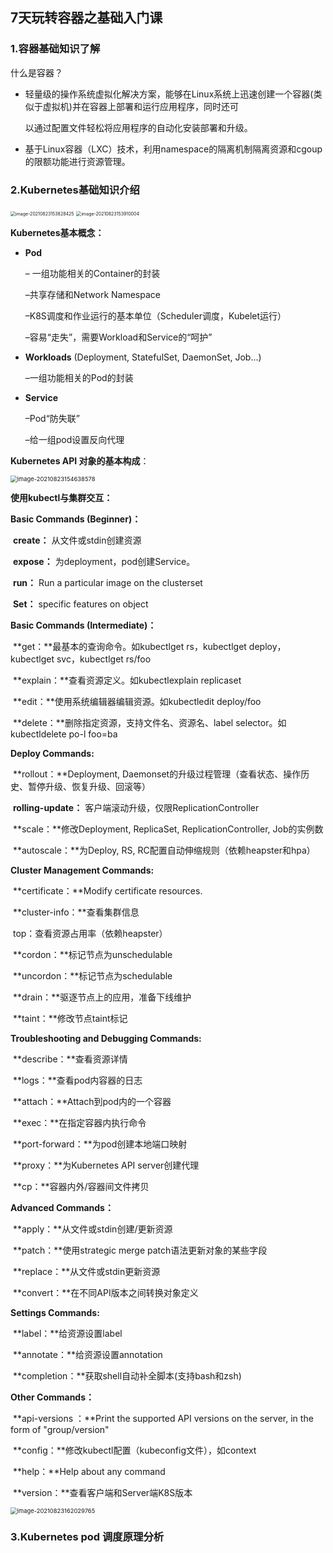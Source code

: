## 7天玩转容器之基础入门课

### 1.容器基础知识了解

什么是容器？

- 轻量级的操作系统虚拟化解决方案，能够在Linux系统上迅速创建一个容器(类似于虚拟机)并在容器上部署和运行应用程序，同时还可

  以通过配置文件轻松将应用程序的自动化安装部署和升级。

- 基于Linux容器（LXC）技术，利用namespace的隔离机制隔离资源和cgoup的限额功能进行资源管理。

### 2.Kubernetes基础知识介绍



<img src="C:\Users\wu'zhi'guo\AppData\Roaming\Typora\typora-user-images\image-20210823153828425.png" alt="image-20210823153828425" style="zoom: 50%;" />

<img src="C:\Users\wu'zhi'guo\AppData\Roaming\Typora\typora-user-images\image-20210823153910004.png" alt="image-20210823153910004" style="zoom:50%;" />

**Kubernetes基本概念：**

- **Pod** 

  – 一组功能相关的Container的封装

  –共享存储和Network Namespace

  –K8S调度和作业运行的基本单位（Scheduler调度，Kubelet运行）

  –容易“走失”，需要Workload和Service的“呵护”

- **Workloads** (Deployment, StatefulSet, DaemonSet, Job...)

  –一组功能相关的Pod的封装

- **Service**

  –Pod“防失联”

  –给一组pod设置反向代理

**Kubernetes API 对象的基本构成**：

<img src="C:\Users\wu'zhi'guo\AppData\Roaming\Typora\typora-user-images\image-20210823154638578.png" alt="image-20210823154638578" style="zoom: 67%;" />

**使用kubectl与集群交互：**

**Basic Commands (Beginner)：**

​	**create：**  从文件或stdin创建资源

​	**expose：**  为deployment，pod创建Service。

​	**run：**  Run a particular image on the clusterset

​	**Set：**  specific features on object

**Basic Commands (Intermediate)：**

​	**get：**最基本的查询命令。如kubectlget rs，kubectlget deploy，kubectlget svc，kubectlget rs/foo

​	**explain：**查看资源定义。如kubectlexplain replicaset

​	**edit：**使用系统编辑器编辑资源。如kubectledit deploy/foo

​	**delete：**删除指定资源，支持文件名、资源名、label selector。如kubectldelete po-l foo=ba

**Deploy Commands:**

​	**rollout：**Deployment, Daemonset的升级过程管理（查看状态、操作历史、暂停升级、恢复升级、回滚等）

​	**rolling-update：** 客户端滚动升级，仅限ReplicationController

​	**scale：**修改Deployment, ReplicaSet, ReplicationController, Job的实例数

​	**autoscale：**为Deploy, RS, RC配置自动伸缩规则（依赖heapster和hpa）

**Cluster Management Commands:**

​	**certificate：**Modify certificate resources.

​	**cluster-info：**查看集群信息

​	top：查看资源占用率（依赖heapster）

​	**cordon：**标记节点为unschedulable

​	**uncordon：**标记节点为schedulable

​	**drain：**驱逐节点上的应用，准备下线维护

​	**taint：**修改节点taint标记

**Troubleshooting and Debugging Commands:**

​	**describe：**查看资源详情

​	**logs：**查看pod内容器的日志

​	**attach：**Attach到pod内的一个容器

​	**exec：**在指定容器内执行命令

​	**port-forward：**为pod创建本地端口映射

​	**proxy：**为Kubernetes API server创建代理

​	**cp：**容器内外/容器间文件拷贝

**Advanced Commands：**

​	**apply：**从文件或stdin创建/更新资源

​	**patch：**使用strategic merge patch语法更新对象的某些字段

​	**replace：**从文件或stdin更新资源

​	**convert：**在不同API版本之间转换对象定义

**Settings Commands:**

​	**label：**给资源设置label

​	**annotate：**给资源设置annotation

​	**completion：**获取shell自动补全脚本(支持bash和zsh)

**Other Commands：**

​	**api-versions ：**Print the supported API versions on the server, in the form of "group/version"

​	**config：**修改kubectl配置（kubeconfig文件），如context

​	**help：**Help about any command

​	**version：**查看客户端和Server端K8S版本

<img src="C:\Users\wu'zhi'guo\AppData\Roaming\Typora\typora-user-images\image-20210823162029765.png" alt="image-20210823162029765" style="zoom:67%;" />

### 3.Kubernetes pod 调度原理分析

